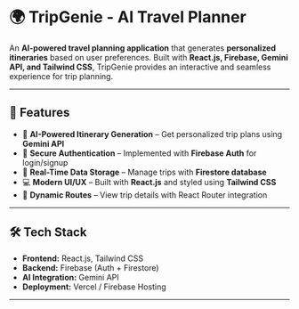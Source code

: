 # 🌍 TripGenie - AI Travel Planner  

An **AI-powered travel planning application** that generates **personalized itineraries** based on user preferences. Built with **React.js, Firebase, Gemini API, and Tailwind CSS**, TripGenie provides an interactive and seamless experience for trip planning.  

---

## 🚀 Features  

- 🧳 **AI-Powered Itinerary Generation** – Get personalized trip plans using **Gemini API**  
- 🔐 **Secure Authentication** – Implemented with **Firebase Auth** for login/signup  
- 📂 **Real-Time Data Storage** – Manage trips with **Firestore database**  
- 💻 **Modern UI/UX** – Built with **React.js** and styled using **Tailwind CSS**  
- 📍 **Dynamic Routes** – View trip details with React Router integration  

---

## 🛠️ Tech Stack  

- **Frontend:** React.js, Tailwind CSS  
- **Backend:** Firebase (Auth + Firestore)  
- **AI Integration:** Gemini API  
- **Deployment:** Vercel / Firebase Hosting  

---



